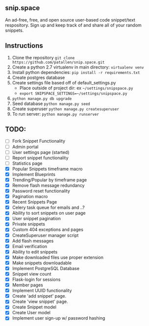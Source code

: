 ## snip.space
An ad-free, free, and open source user-based code snippet/text respository. Sign up and keep track of and share all of your random snippets.

## Instructions
1. Clone the repository `git clone https://github.com/patallen/snip.space.git`
1. Create a python 2.7 virtualenv in main directory: `virtualenv venv`
1. Install python dependencies: `pip install -r requirements.txt`
1. Create postgres database
1. Create settings file based off of default_settings.py
	- Place outside of project dir: ex `~/settings/snipspace.py`
	- `export SNIPSPACE_SETTINGS=~/settings/snipspace.py`
1. `python manage.py db upgrade`
1. Seed database `python manage.py seed`
1. Create superuser `python manage.py createsuperuser`
1. To run server: `python manage.py runserver`

## TODO:
- [ ] Fork Snippet Functionality
- [ ] Admin portal
- [ ] User settings page (started)
- [ ] Report snippet functionality
- [ ] Statistics page
- [x] Popular Snippets timeframe macro
- [x] Implement Blueprints
- [x] Trending/Popular by timeframe page
- [x] Remove flash message redundancy
- [x] Password reset functionality
- [x] Pagination macro
- [x] Recent Snippets Page
- [x] Celery task queue for emails and ..?
- [x] Ability to sort snippets on user page
- [x] User snippet pagination
- [x] Private snippets
- [x] Custom 404 exceptions and pages
- [x] CreateSuperuser manager script
- [x] Add flash messages
- [x] Email verification
- [x] Ability to edit snippets 
- [x] Make downloaded files use proper extension
- [x] Make snippets downloadable
- [x] Implement PostgreSQL Database
- [x] Snippet view count
- [x] Flask-login for sessions
- [x] Member pages
- [x] Implement UUID functionality
- [x] Create 'add snippet' page.
- [x] Create 'view snippet' page.
- [x] Create Snippet model
- [x] Create User model
- [x] Implement user sign-up w/ password hashing
